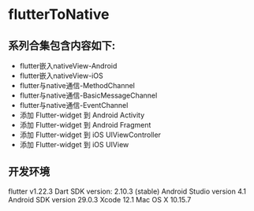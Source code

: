# flutterToNative
## 系列合集包含内容如下:
*  flutter嵌入nativeView-Android  
*  flutter嵌入nativeView-iOS 
*  flutter与native通信-MethodChannel 
*  flutter与native通信-BasicMessageChannel 
*  flutter与native通信-EventChannel 
*  添加 Flutter-widget 到 Android Activity 
*  添加 Flutter-widget 到 Android Fragment 
*  添加 Flutter-widget 到 iOS UIViewController 
*  添加 Flutter-widget 到 iOS UIView

## 开发环境
flutter   v1.22.3
Dart SDK version: 2.10.3 (stable)
Android Studio version 4.1
Android SDK version 29.0.3
Xcode 12.1
Mac OS X 10.15.7

